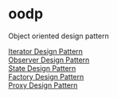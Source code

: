 # oodp
Object oriented design pattern

<a href='https://github.com/rexian/oodp/tree/master/src/org/wildfire/design/behavior/iterator' id='iterator-design-pattern' class='anchor' aria-hidden='true'>Iterator Design Pattern</a>
</br>
<a href='https://github.com/rexian/oodp/tree/master/src/org/wildfire/design/behavior/observer' id='observer-design-pattern' class='anchor' aria-hidden='true'>Observer Design Pattern</a>
</br>
<a href='https://github.com/rexian/oodp/tree/master/src/org/wildfire/design/behavior/state' id='state-design-pattern' class='anchor' aria-hidden='true'>State Design Pattern</a>
</br>
<a href='https://github.com/rexian/oodp/tree/master/src/org/wildfire/design/creation/factory' id='factory-design-pattern' class='anchor' aria-hidden='true'>Factory Design Pattern</a>
</br>
<a href='https://github.com/rexian/oodp/tree/master/src/org/wildfire/design/creation/proxy' id='proxy-design-pattern' class='anchor' aria-hidden='true'>Proxy Design Pattern</a>
